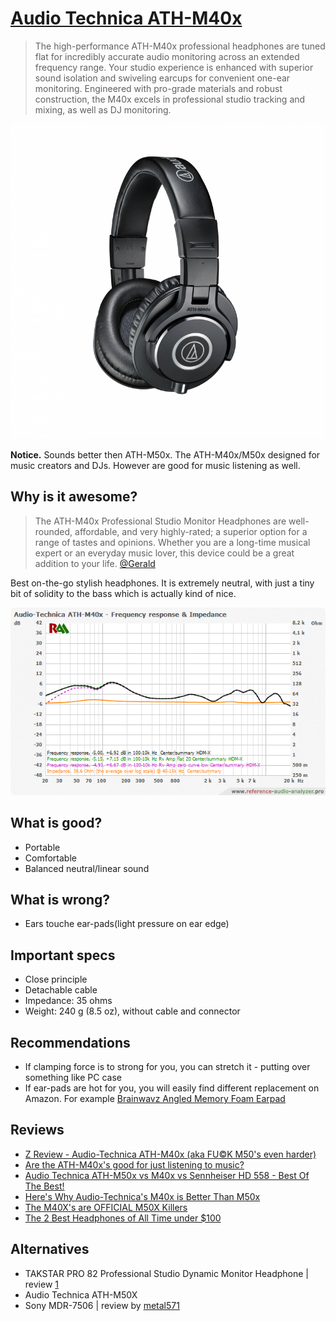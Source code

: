 # [Audio Technica ATH-M40x](http://sea.audio-technica.com/products/headphones/professional/studio-monitoring/ath-m40x)

> The high-performance ATH-M40x professional headphones are tuned flat for incredibly accurate audio monitoring across an extended frequency range. Your studio experience is enhanced with superior sound isolation and swiveling earcups for convenient one-ear monitoring. Engineered with pro-grade materials and robust construction, the M40x excels in professional studio tracking and mixing, as well as DJ monitoring.

![img](m40x.jpg)

**Notice.** Sounds better then ATH-M50x. The ATH-M40x/M50x designed for music creators and DJs. However are good for music listening as well.

## Why is it awesome?
> The ATH-M40x Professional Studio Monitor Headphones are well-rounded, affordable, and very highly-rated; a superior option for a range of tastes and opinions. Whether you are a long-time musical expert or an everyday music lover, this device could be a great addition to your life. [@Gerald](https://musicauthority.org/headphones/audio-technica-ath-m40x-review/)

Best on-the-go stylish headphones. It is extremely neutral, with just a tiny bit of solidity to the bass which is actually kind of nice.

![img](Audio-Technica_ATH-M40x_All_-_-_HDM-X_-_90_20-20k_-_fr_impedance.png)


## What is good?
- Portable
- Comfortable
- Balanced neutral/linear sound

## What is wrong?
- Ears touche ear-pads(light pressure on ear edge)

## Important specs
- Close principle
- Detachable cable
- Impedance: 35 ohms
- Weight: 240 g (8.5 oz), without cable and connector

## Recommendations
- If clamping force is to strong for you, you can stretch it - putting over something like PC case
- If ear-pads are hot for you, you will easily find different replacement on Amazon. For example [Brainwavz Angled Memory Foam Earpad](https://www.reddit.com/r/headphones/comments/7ld6pl/audio_technica_m40x_brainwavz_hm5_angled_pleather/?utm_source=share&utm_medium=web2x)

## Reviews
- [Z Review - Audio-Technica ATH-M40x (aka FU©K M50's even harder)](https://youtu.be/X6wBv03B1nk)
- [Are the ATH-M40x's good for just listening to music?](https://www.quora.com/Are-the-ATH-M40xs-good-for-just-listening-to-music)
- [Audio Technica ATH-M50x vs M40x vs Sennheiser HD 558 - Best Of The Best!](https://youtu.be/hocMcnJssE4)
- [Here's Why Audio-Technica's M40x is Better Than M50x](https://youtu.be/h8PzBc66x2w)
- [The M40X's are OFFICIAL M50X Killers](https://youtu.be/WiTkVVfq7Po)
- [The 2 Best Headphones of All Time under $100](https://youtu.be/MgTw0qgQnwA)

## Alternatives
- TAKSTAR PRO 82 Professional Studio Dynamic Monitor Headphone | review [1](https://www.head-fi.org/threads/takstar-pro-82-review-impressions-and-discussion-thread.849965/page-118#post-14173375)
- Audio Technica ATH-M50X
- Sony MDR-7506 | review by [metal571](https://youtu.be/Ob7afLIGjng)
